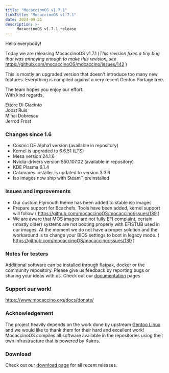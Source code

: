 ```yaml
---
title: "MocaccinoOS v1.7.1"
linkTitle: "MocaccinoOS v1.7.1"
date: 2024-09-21
description: >-
     MocaccinoOS v1.7.1 release
---
```


Hello everybody!

Today we are releasing MocaccinoOS v1.7.1
(_This revision fixes a tiny bug that was annoying enough to make this revision, see_ https://github.com/mocaccinoOS/mocaccino/issues/142 )

This is mostly an upgraded version that doesn't introduce too many new features. Everything is compiled against a very recent Gentoo Portage tree.

The team hopes you enjoy our effort.  
With kind regards,  

Ettore Di Giacinto  
Joost Ruis  
Mihai Dobrescu  
Jerrod Frost  

### Changes since 1.6

- Cosmic DE Alpha1 version (available in repository)
- Kernel is upgraded to 6.6.51 (LTS)
- Mesa version 24.1.6
- Nvidia-drivers version 550.107.02 (available in repository) 
- KDE Plasma 6.1.4
- Calamares installer is updated to version 3.3.6
- Iso images now ship with Steam™ preinstalled

### Issues and improvements

- Our custom Plymouth theme has been added to stable iso images
- Prepare support for Bcachefs.  Tools have been added, kernel support will follow  ( https://github.com/mocaccinoOS/mocaccino/issues/139 )
- We are aware that MOS images are not fully EFI complaint, certain (mostly older) systems are not booting properly with EFISTUB used in our images. At the moment we do not have a proper solution and the workaround is to change your BIOS settings to boot in legacy mode. ( https://github.com/mocaccinoOS/mocaccino/issues/130 )

### Notes for testers

Additional software can be installed through flatpak, docker or the community repository.
Please give us feedback by reporting bugs or sharing your ideas with us.
Check out our [documentation](https://www.mocaccino.org/docs/) pages

### Support our work!

https://www.mocaccino.org/docs/donate/

### Acknowledgement

The project heavily depends on the work done by upstream [Gentoo Linux](https://gentoo.org) and we would like to thank them for their hard and excellent work! MocaccinoOS compiles all software available in the repositories using their own infrastructure that is powered by Kairos.

### Download

Check out our [download page](https://github.com/mocaccinoOS/mocaccino/releases) for all recent releases.
